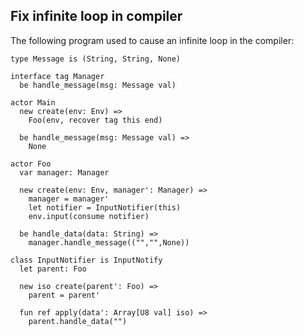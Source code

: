## Fix infinite loop in compiler

The following program used to cause an infinite loop in the compiler:

```pony
type Message is (String, String, None)

interface tag Manager
  be handle_message(msg: Message val)

actor Main
  new create(env: Env) =>
    Foo(env, recover tag this end)

  be handle_message(msg: Message val) =>
    None

actor Foo
  var manager: Manager

  new create(env: Env, manager': Manager) =>
    manager = manager'
    let notifier = InputNotifier(this)
    env.input(consume notifier)

  be handle_data(data: String) =>
    manager.handle_message(("","",None))

class InputNotifier is InputNotify
  let parent: Foo

  new iso create(parent': Foo) =>
    parent = parent'

  fun ref apply(data': Array[U8 val] iso) =>
    parent.handle_data("")
```
